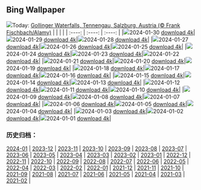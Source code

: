 ## Bing Wallpaper
![](https://global.bing.com/th?id=OHR.GollingerFalls_EN-CA5492770721_UHD.jpg&w=1000)Today: [Gollinger Waterfalls, Tennengau, Salzburg, Austria (© Frank Fischbach/Alamy)](https://global.bing.com/th?id=OHR.GollingerFalls_EN-CA5492770721_UHD.jpg)
|      |      |      |
| :----: | :----: | :----: |
|![](https://global.bing.com/th?id=OHR.GollingerFalls_EN-CA5492770721_UHD.jpg&pid=hp&w=384&h=216&rs=1&c=4)2024-01-30 [download 4k](https://global.bing.com/th?id=OHR.GollingerFalls_EN-CA5492770721_UHD.jpg)|![](https://global.bing.com/th?id=OHR.ChannelOutback_EN-CA2352335616_UHD.jpg&pid=hp&w=384&h=216&rs=1&c=4)2024-01-29 [download 4k](https://global.bing.com/th?id=OHR.ChannelOutback_EN-CA2352335616_UHD.jpg)|![](https://global.bing.com/th?id=OHR.WinterCarnival_EN-CA1750388118_UHD.jpg&pid=hp&w=384&h=216&rs=1&c=4)2024-01-28 [download 4k](https://global.bing.com/th?id=OHR.WinterCarnival_EN-CA1750388118_UHD.jpg)|
|![](https://global.bing.com/th?id=OHR.HawkOwl_EN-CA9957367188_UHD.jpg&pid=hp&w=384&h=216&rs=1&c=4)2024-01-27 [download 4k](https://global.bing.com/th?id=OHR.HawkOwl_EN-CA9957367188_UHD.jpg)|![](https://global.bing.com/th?id=OHR.SnowyOwlQuebec_EN-CA1326772856_UHD.jpg&pid=hp&w=384&h=216&rs=1&c=4)2024-01-26 [download 4k](https://global.bing.com/th?id=OHR.SnowyOwlQuebec_EN-CA1326772856_UHD.jpg)|![](https://global.bing.com/th?id=OHR.IcelandBeach_EN-CA0939804104_UHD.jpg&pid=hp&w=384&h=216&rs=1&c=4)2024-01-25 [download 4k](https://global.bing.com/th?id=OHR.IcelandBeach_EN-CA0939804104_UHD.jpg)|
|![](https://global.bing.com/th?id=OHR.MaldivesAtolls_EN-CA0649098426_UHD.jpg&pid=hp&w=384&h=216&rs=1&c=4)2024-01-24 [download 4k](https://global.bing.com/th?id=OHR.MaldivesAtolls_EN-CA0649098426_UHD.jpg)|![](https://global.bing.com/th?id=OHR.SantaCruzSunrise_EN-CA9651520074_UHD.jpg&pid=hp&w=384&h=216&rs=1&c=4)2024-01-23 [download 4k](https://global.bing.com/th?id=OHR.SantaCruzSunrise_EN-CA9651520074_UHD.jpg)|![](https://global.bing.com/th?id=OHR.SquirrelNetherlands_EN-CA8803161648_UHD.jpg&pid=hp&w=384&h=216&rs=1&c=4)2024-01-22 [download 4k](https://global.bing.com/th?id=OHR.SquirrelNetherlands_EN-CA8803161648_UHD.jpg)|
|![](https://global.bing.com/th?id=OHR.MacaroniPenguins_EN-CA8464340368_UHD.jpg&pid=hp&w=384&h=216&rs=1&c=4)2024-01-21 [download 4k](https://global.bing.com/th?id=OHR.MacaroniPenguins_EN-CA8464340368_UHD.jpg)|![](https://global.bing.com/th?id=OHR.PlitviceWinter_EN-CA8126471989_UHD.jpg&pid=hp&w=384&h=216&rs=1&c=4)2024-01-20 [download 4k](https://global.bing.com/th?id=OHR.PlitviceWinter_EN-CA8126471989_UHD.jpg)|![](https://global.bing.com/th?id=OHR.ParisBridge_EN-CA5986391133_UHD.jpg&pid=hp&w=384&h=216&rs=1&c=4)2024-01-19 [download 4k](https://global.bing.com/th?id=OHR.ParisBridge_EN-CA5986391133_UHD.jpg)|
|![](https://global.bing.com/th?id=OHR.SleepyWolf_EN-CA6144184677_UHD.jpg&pid=hp&w=384&h=216&rs=1&c=4)2024-01-18 [download 4k](https://global.bing.com/th?id=OHR.SleepyWolf_EN-CA6144184677_UHD.jpg)|![](https://global.bing.com/th?id=OHR.LakeLouise_EN-CA6262650023_UHD.jpg&pid=hp&w=384&h=216&rs=1&c=4)2024-01-17 [download 4k](https://global.bing.com/th?id=OHR.LakeLouise_EN-CA6262650023_UHD.jpg)|![](https://global.bing.com/th?id=OHR.AuroraBritishColumbia_EN-CA6392674959_UHD.jpg&pid=hp&w=384&h=216&rs=1&c=4)2024-01-16 [download 4k](https://global.bing.com/th?id=OHR.AuroraBritishColumbia_EN-CA6392674959_UHD.jpg)|
|![](https://global.bing.com/th?id=OHR.HokkaidoSwans_EN-CA6678796195_UHD.jpg&pid=hp&w=384&h=216&rs=1&c=4)2024-01-15 [download 4k](https://global.bing.com/th?id=OHR.HokkaidoSwans_EN-CA6678796195_UHD.jpg)|![](https://global.bing.com/th?id=OHR.HanaHighway_EN-CA7042798392_UHD.jpg&pid=hp&w=384&h=216&rs=1&c=4)2024-01-14 [download 4k](https://global.bing.com/th?id=OHR.HanaHighway_EN-CA7042798392_UHD.jpg)|![](https://global.bing.com/th?id=OHR.BukhansanSeoul_EN-CA7594639923_UHD.jpg&pid=hp&w=384&h=216&rs=1&c=4)2024-01-13 [download 4k](https://global.bing.com/th?id=OHR.BukhansanSeoul_EN-CA7594639923_UHD.jpg)|
|![](https://global.bing.com/th?id=OHR.LynxSnow_EN-CA9725800228_UHD.jpg&pid=hp&w=384&h=216&rs=1&c=4)2024-01-12 [download 4k](https://global.bing.com/th?id=OHR.LynxSnow_EN-CA9725800228_UHD.jpg)|![](https://global.bing.com/th?id=OHR.MilopotamosStairs_EN-CA9415025805_UHD.jpg&pid=hp&w=384&h=216&rs=1&c=4)2024-01-11 [download 4k](https://global.bing.com/th?id=OHR.MilopotamosStairs_EN-CA9415025805_UHD.jpg)|![](https://global.bing.com/th?id=OHR.BalloonDay_EN-CA0285762156_UHD.jpg&pid=hp&w=384&h=216&rs=1&c=4)2024-01-10 [download 4k](https://global.bing.com/th?id=OHR.BalloonDay_EN-CA0285762156_UHD.jpg)|
|![](https://global.bing.com/th?id=OHR.BerninaPass_EN-CA0858357158_UHD.jpg&pid=hp&w=384&h=216&rs=1&c=4)2024-01-09 [download 4k](https://global.bing.com/th?id=OHR.BerninaPass_EN-CA0858357158_UHD.jpg)|![](https://global.bing.com/th?id=OHR.DevilsMarbles_EN-CA8561451534_UHD.jpg&pid=hp&w=384&h=216&rs=1&c=4)2024-01-08 [download 4k](https://global.bing.com/th?id=OHR.DevilsMarbles_EN-CA8561451534_UHD.jpg)|![](https://global.bing.com/th?id=OHR.VermilionLakesCA_EN-CA5785272161_UHD.jpg&pid=hp&w=384&h=216&rs=1&c=4)2024-01-07 [download 4k](https://global.bing.com/th?id=OHR.VermilionLakesCA_EN-CA5785272161_UHD.jpg)|
|![](https://global.bing.com/th?id=OHR.HarbinFestival_EN-CA4930649632_UHD.jpg&pid=hp&w=384&h=216&rs=1&c=4)2024-01-06 [download 4k](https://global.bing.com/th?id=OHR.HarbinFestival_EN-CA4930649632_UHD.jpg)|![](https://global.bing.com/th?id=OHR.GoldenGateLight_EN-CA5633568958_UHD.jpg&pid=hp&w=384&h=216&rs=1&c=4)2024-01-05 [download 4k](https://global.bing.com/th?id=OHR.GoldenGateLight_EN-CA5633568958_UHD.jpg)|![](https://global.bing.com/th?id=OHR.BodleianCeiling_EN-CA4231401380_UHD.jpg&pid=hp&w=384&h=216&rs=1&c=4)2024-01-04 [download 4k](https://global.bing.com/th?id=OHR.BodleianCeiling_EN-CA4231401380_UHD.jpg)|
|![](https://global.bing.com/th?id=OHR.BhutanSolstice_EN-CA3332703739_UHD.jpg&pid=hp&w=384&h=216&rs=1&c=4)2024-01-03 [download 4k](https://global.bing.com/th?id=OHR.BhutanSolstice_EN-CA3332703739_UHD.jpg)|![](https://global.bing.com/th?id=OHR.SleepingFox_EN-CA4697579541_UHD.jpg&pid=hp&w=384&h=216&rs=1&c=4)2024-01-02 [download 4k](https://global.bing.com/th?id=OHR.SleepingFox_EN-CA4697579541_UHD.jpg)|![](https://global.bing.com/th?id=OHR.ThailandNewYears_EN-CA2541480849_UHD.jpg&pid=hp&w=384&h=216&rs=1&c=4)2024-01-01 [download 4k](https://global.bing.com/th?id=OHR.ThailandNewYears_EN-CA2541480849_UHD.jpg)|

### 历史归档：
[2024-01](https://github.com/niumoo/bing-wallpaper/tree/main/picture/2024-01/) | [2023-12](https://github.com/niumoo/bing-wallpaper/tree/main/picture/2023-12/) | [2023-11](https://github.com/niumoo/bing-wallpaper/tree/main/picture/2023-11/) | [2023-10](https://github.com/niumoo/bing-wallpaper/tree/main/picture/2023-10/) | [2023-09](https://github.com/niumoo/bing-wallpaper/tree/main/picture/2023-09/) | [2023-08](https://github.com/niumoo/bing-wallpaper/tree/main/picture/2023-08/) | [2023-07](https://github.com/niumoo/bing-wallpaper/tree/main/picture/2023-07/) | [2023-06](https://github.com/niumoo/bing-wallpaper/tree/main/picture/2023-06/) | 
[2023-05](https://github.com/niumoo/bing-wallpaper/tree/main/picture/2023-05/) | [2023-04](https://github.com/niumoo/bing-wallpaper/tree/main/picture/2023-04/) | [2023-03](https://github.com/niumoo/bing-wallpaper/tree/main/picture/2023-03/) | [2023-02](https://github.com/niumoo/bing-wallpaper/tree/main/picture/2023-02/) | [2023-01](https://github.com/niumoo/bing-wallpaper/tree/main/picture/2023-01/) | [2022-12](https://github.com/niumoo/bing-wallpaper/tree/main/picture/2022-12/) | [2022-11](https://github.com/niumoo/bing-wallpaper/tree/main/picture/2022-11/) | [2022-10](https://github.com/niumoo/bing-wallpaper/tree/main/picture/2022-10/) | 
[2022-09](https://github.com/niumoo/bing-wallpaper/tree/main/picture/2022-09/) | [2022-08](https://github.com/niumoo/bing-wallpaper/tree/main/picture/2022-08/) | [2022-07](https://github.com/niumoo/bing-wallpaper/tree/main/picture/2022-07/) | [2022-06](https://github.com/niumoo/bing-wallpaper/tree/main/picture/2022-06/) | [2022-05](https://github.com/niumoo/bing-wallpaper/tree/main/picture/2022-05/) | [2022-04](https://github.com/niumoo/bing-wallpaper/tree/main/picture/2022-04/) | [2022-03](https://github.com/niumoo/bing-wallpaper/tree/main/picture/2022-03/) | [2022-02](https://github.com/niumoo/bing-wallpaper/tree/main/picture/2022-02/) | 
[2022-01](https://github.com/niumoo/bing-wallpaper/tree/main/picture/2022-01/) | [2021-12](https://github.com/niumoo/bing-wallpaper/tree/main/picture/2021-12/) | [2021-11](https://github.com/niumoo/bing-wallpaper/tree/main/picture/2021-11/) | [2021-10](https://github.com/niumoo/bing-wallpaper/tree/main/picture/2021-10/) | [2021-09](https://github.com/niumoo/bing-wallpaper/tree/main/picture/2021-09/) | [2021-08](https://github.com/niumoo/bing-wallpaper/tree/main/picture/2021-08/) | [2021-07](https://github.com/niumoo/bing-wallpaper/tree/main/picture/2021-07/) | [2021-06](https://github.com/niumoo/bing-wallpaper/tree/main/picture/2021-06/) | 
[2021-05](https://github.com/niumoo/bing-wallpaper/tree/main/picture/2021-05/) | [2021-04](https://github.com/niumoo/bing-wallpaper/tree/main/picture/2021-04/) | [2021-03](https://github.com/niumoo/bing-wallpaper/tree/main/picture/2021-03/) | [2021-02](https://github.com/niumoo/bing-wallpaper/tree/main/picture/2021-02/) | 